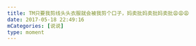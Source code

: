 ```yaml
---
title: TM只要我剪线头头衣服就会被我剪个口子，妈卖批妈卖批妈卖批😩😩😩
date: 2017-05-18 22:49:16
mCategories: [说说]
type: moment
---
```



